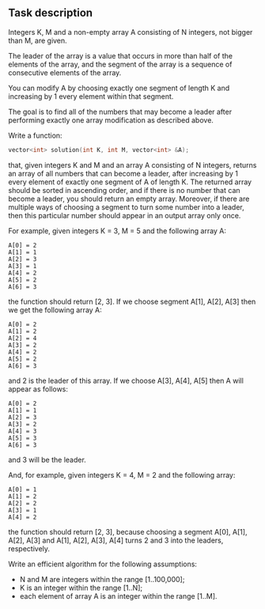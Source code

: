 ## Task description

Integers K, M and a non-empty array A consisting of N integers, not bigger than M, are given.

The leader of the array is a value that occurs in more than half of the elements of the array, and the segment of the array is a sequence of consecutive elements of the array.

You can modify A by choosing exactly one segment of length K and increasing by 1 every element within that segment.

The goal is to find all of the numbers that may become a leader after performing exactly one array modification as described above.

Write a function:

```c++
vector<int> solution(int K, int M, vector<int> &A);
```

that, given integers K and M and an array A consisting of N integers, returns an array of all numbers that can become a leader, after increasing by 1 every element of exactly one segment of A of length K. The returned array should be sorted in ascending order, and if there is no number that can become a leader, you should return an empty array. Moreover, if there are multiple ways of choosing a segment to turn some number into a leader, then this particular number should appear in an output array only once.

For example, given integers K = 3, M = 5 and the following array A:

    A[0] = 2
    A[1] = 1
    A[2] = 3
    A[3] = 1
    A[4] = 2
    A[5] = 2
    A[6] = 3

the function should return [2, 3]. If we choose segment A[1], A[2], A[3] then we get the following array A:

    A[0] = 2
    A[1] = 2
    A[2] = 4
    A[3] = 2
    A[4] = 2
    A[5] = 2
    A[6] = 3

and 2 is the leader of this array. If we choose A[3], A[4], A[5] then A will appear as follows:

    A[0] = 2
    A[1] = 1
    A[2] = 3
    A[3] = 2
    A[4] = 3
    A[5] = 3
    A[6] = 3

and 3 will be the leader.

And, for example, given integers K = 4, M = 2 and the following array:

    A[0] = 1
    A[1] = 2
    A[2] = 2
    A[3] = 1
    A[4] = 2

the function should return [2, 3], because choosing a segment A[0], A[1], A[2], A[3] and A[1], A[2], A[3], A[4] turns 2 and 3 into the leaders, respectively.

Write an efficient algorithm for the following assumptions:

- N and M are integers within the range [1..100,000];
- K is an integer within the range [1..N];
- each element of array A is an integer within the range [1..M].

